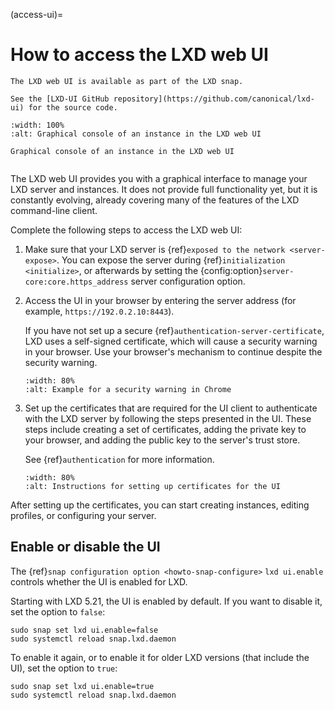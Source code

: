 (access-ui)=
# How to access the LXD web UI

```{note}
The LXD web UI is available as part of the LXD snap.

See the [LXD-UI GitHub repository](https://github.com/canonical/lxd-ui) for the source code.
```

```{figure} /images/ui_console.png
:width: 100%
:alt: Graphical console of an instance in the LXD web UI

Graphical console of an instance in the LXD web UI
```

```{youtube} https://www.youtube.com/watch?v=wqEH_d8LC1k
```

The LXD web UI provides you with a graphical interface to manage your LXD server and instances.
It does not provide full functionality yet, but it is constantly evolving, already covering many of the features of the LXD command-line client.

Complete the following steps to access the LXD web UI:

1. Make sure that your LXD server is {ref}`exposed to the network <server-expose>`.
   You can expose the server during {ref}`initialization <initialize>`, or afterwards by setting the {config:option}`server-core:core.https_address` server configuration option.

1. Access the UI in your browser by entering the server address (for example, `https://192.0.2.10:8443`).

   If you have not set up a secure {ref}`authentication-server-certificate`, LXD uses a self-signed certificate, which will cause a security warning in your browser.
   Use your browser's mechanism to continue despite the security warning.

   ```{figure} /images/ui_security_warning.png
   :width: 80%
   :alt: Example for a security warning in Chrome
   ```

1. Set up the certificates that are required for the UI client to authenticate with the LXD server by following the steps presented in the UI.
   These steps include creating a set of certificates, adding the private key to your browser, and adding the public key to the server's trust store.

   See {ref}`authentication` for more information.

   ```{figure} /images/ui_set_up_certificates.png
   :width: 80%
   :alt: Instructions for setting up certificates for the UI
   ```

After setting up the certificates, you can start creating instances, editing profiles, or configuring your server.

## Enable or disable the UI

The {ref}`snap configuration option <howto-snap-configure>` `lxd ui.enable` controls whether the UI is enabled for LXD.

Starting with LXD 5.21, the UI is enabled by default.
If you want to disable it, set the option to `false`:

    sudo snap set lxd ui.enable=false
    sudo systemctl reload snap.lxd.daemon

To enable it again, or to enable it for older LXD versions (that include the UI), set the option to `true`:

    sudo snap set lxd ui.enable=true
    sudo systemctl reload snap.lxd.daemon

